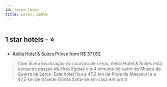 ```yaml
---
id: leros-leros
title: Leros, LEROS
---
```


<center><img src="https://i.travelapi.com/hotels/38000000/37170000/37160800/37160769/2f99ccab_z.jpg" alt="" /></center>


##  1 star hotels - ⭐️

-    [Aellia Hotel & Suites](https://www.hurb.com/br/aud/https://www.hurb.com/br/hotels/leros/aellia-hotel-suites-HT-NEBW?cmp=18055) Prices from R$ 371,62
   > Com ótima localização no coração de Leros, Aellia Hotel & Suites está a poucos passos de Ilhas Egeias e a 4 minutos de carro de Museu da Guerra de Leros.  Este hotel fica a 47,2 km de Praia de Massouri e a 47,5 km de Grande Grotta.Sinta-se em casa em um d
